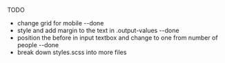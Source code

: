 TODO

- change grid for mobile --done
- style and add margin to the text in .output-values --done
- position the before in input textbox and change to one from number of people --done
- break down styles.scss into more files